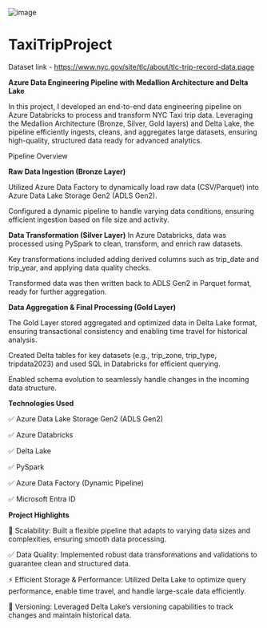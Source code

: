 ![image](https://github.com/user-attachments/assets/de19a803-b0c2-4bba-9436-b04b0466317f)

# TaxiTripProject
Dataset link - https://www.nyc.gov/site/tlc/about/tlc-trip-record-data.page

**Azure Data Engineering Pipeline with Medallion Architecture and Delta Lake**

In this project, I developed an end-to-end data engineering pipeline on Azure Databricks to process and transform NYC Taxi trip data. Leveraging the Medallion Architecture (Bronze, Silver, Gold layers) and Delta Lake, the pipeline efficiently ingests, cleans, and aggregates large datasets, ensuring high-quality, structured data ready for advanced analytics.

Pipeline Overview

**Raw Data Ingestion (Bronze Layer)**

Utilized Azure Data Factory to dynamically load raw data (CSV/Parquet) into Azure Data Lake Storage Gen2 (ADLS Gen2).

Configured a dynamic pipeline to handle varying data conditions, ensuring efficient ingestion based on file size and activity.

**Data Transformation (Silver Layer)**
In Azure Databricks, data was processed using PySpark to clean, transform, and enrich raw datasets.

Key transformations included adding derived columns such as trip_date and trip_year, and applying data quality checks.

Transformed data was then written back to ADLS Gen2 in Parquet format, ready for further aggregation.

**Data Aggregation & Final Processing (Gold Layer)**

The Gold Layer stored aggregated and optimized data in Delta Lake format, ensuring transactional consistency and enabling time travel for historical analysis.

Created Delta tables for key datasets (e.g., trip_zone, trip_type, tripdata2023) and used SQL in Databricks for efficient querying.

Enabled schema evolution to seamlessly handle changes in the incoming data structure.

**Technologies Used**

✅ Azure Data Lake Storage Gen2 (ADLS Gen2)

✅ Azure Databricks

✅ Delta Lake

✅ PySpark

✅ Azure Data Factory (Dynamic Pipeline)

✅ Microsoft Entra ID

**Project Highlights**

🚀 Scalability: Built a flexible pipeline that adapts to varying data sizes and complexities, ensuring smooth data processing.

✅ Data Quality: Implemented robust data transformations and validations to guarantee clean and structured data.

⚡ Efficient Storage & Performance: Utilized Delta Lake to optimize query performance, enable time travel, and handle large-scale data efficiently.

📜 Versioning: Leveraged Delta Lake’s versioning capabilities to track changes and maintain historical data.

